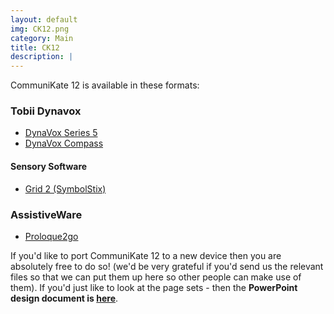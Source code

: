 ```yaml
---
layout: default
img: CK12.png
category: Main
title: CK12
description: |
---
```


CommuniKate 12 is available in these formats:

### Tobii Dynavox
*   [DynaVox Series 5](http://communikate.joereddington.com/downloads/ck12/CK12_dynavox.User)
*   [DynaVox Compass](http://communikate.joereddington.com/downloads/ck12/CK12_dynavox_compass.bzf)

#### Sensory Software
*   [Grid 2 (SymbolStix)](http://communikate.joereddington.com/downloads/ck12/CK12_grid_symbolstix.bdl)

### AssistiveWare
*   [Proloque2go](http://communikate.joereddington.com/downloads/ck12/CK12_p2g.p2gbk)


If you'd like to port CommuniKate 12 to a new device then you are absolutely free to do so! (we'd be very grateful if you'd send us the relevant files so that we can put them up here so other people can make use of them). If you'd just like to look at the page sets - then the **PowerPoint design document is [here](https://github.com/joereddington/CommuniKate/blob/master/ck12/CK12+V2.pptx?raw=true)**.
